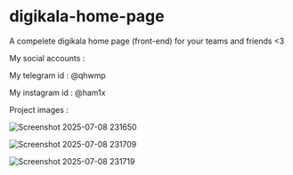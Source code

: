 # digikala-home-page



A compelete digikala home page (front-end) for your teams and friends <3

My social accounts :

My telegram id : @qhwmp

My instagram id : @ham1x

Project images : 

![Screenshot 2025-07-08 231650](https://github.com/user-attachments/assets/3441ca4d-4af2-47f2-badc-fe2f0a0f4bec)

![Screenshot 2025-07-08 231709](https://github.com/user-attachments/assets/29bc883c-307c-4c50-9482-b3f21af1ee60)

![Screenshot 2025-07-08 231719](https://github.com/user-attachments/assets/0b680cfe-ac3d-46e7-84b4-11932ffd7cf4)
